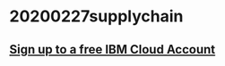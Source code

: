# 20200227supplychain

## [Sign up to a free IBM Cloud Account](https://ibm.biz/BdqDWA)


               
